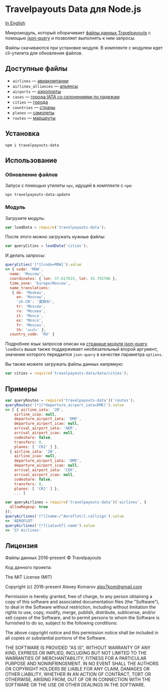 # Travelpayouts Data для Node.js

[In English](README-en.md)

Микромодуль, который оборачивает [файлы данных Travelpayouts](https://support.travelpayouts.com/hc/ru/articles/203956163#09) с помощью [json-query](https://github.com/mmckegg/json-query) и позволяет выполнять к ним запросы.

Файлы скачиваются при установке модуля. В комплекте с модулем идет cli-утилита для обновления файлов.

## Доступные файлы

* `airlines` — [авиакомпании](https://support.travelpayouts.com/hc/ru/articles/203956163#12)
* `airlines_alliances` — [альянсы](https://support.travelpayouts.com/hc/ru/articles/203956163#13)
* `airports` — [аэропорты](https://support.travelpayouts.com/hc/ru/articles/203956163#11)
* `cases` — [города IATA со склонениями по падежам](https://support.travelpayouts.com/hc/ru/articles/203956063-%D0%91%D0%B0%D0%B7%D1%8B-IATA)
* `cities` — [города](https://support.travelpayouts.com/hc/ru/articles/203956163#10)
* `countries` — [страны](https://support.travelpayouts.com/hc/ru/articles/203956163#09)
* `planes` — [самолеты](https://support.travelpayouts.com/hc/ru/articles/203956163#14)
* `routes` — [маршруты](https://support.travelpayouts.com/hc/ru/articles/203956163#15)

## Установка

```
npm i travelpayouts-data
```

## Использование

### Обновление файлов

Запуск с помощью утилиты `npx`, идущей в комплекте с `npm`:

```
npx travelpayouts-data-update
```

### Модуль

Загрузите модуль:

```js
var loadData = require('travelpayouts-data');
```

После этого можно загружать нужные файлы:

```js
var queryCities = loadData('cities');
```

И делать запросы:

```js
queryCities('[*][code=MOW]').value
=> { code: 'MOW',
  name: 'Moscow',
  coordinates: { lon: 37.617633, lat: 55.755786 },
  time_zone: 'Europe/Moscow',
  name_translations:
   { de: 'Moskau',
     en: 'Moscow',
     'zh-CN': '莫斯科',
     tr: 'Moscow',
     ru: 'Москва',
     it: 'Mosca',
     es: 'Moscú',
     fr: 'Moscou',
     th: 'มอสโก' },
  country_code: 'RU' }
```

Подробнее язык запросов описан на [странице модуля json-query](https://github.com/mmckegg/json-query). `loadData` выше также поддерживает необязательный второй аргумент, значение которого передается `json-query` в качестве параметра `options`.

Вы также можете загружать файлы данных напрямую:

```js
var cities = require('travelpayouts-data/data/cities');
```

## Примеры

```js
var queryRoutes = require('travelpayouts-data')('routes');
queryRoutes('[*][*departure_airport_iata=DME]').value
=> [ { airline_iata: '2B',
    airline_icao: null,
    departure_airport_iata: 'DME',
    departure_airport_icao: null,
    arrival_airport_iata: 'AER',
    arrival_airport_icao: null,
    codeshare: false,
    transfers: 0,
    planes: [ 'CR2' ] },
  { airline_iata: '2B',
    airline_icao: null,
    departure_airport_iata: 'DME',
    departure_airport_icao: null,
    arrival_airport_iata: 'CEK',
    arrival_airport_icao: null,
    codeshare: false,
    transfers: 0,
    planes: [ 'CR2' ] },
    ... ]
```

```js
var queryAirlines = require('travelpayouts-data')('airlines', {
  allowRegexp: true
});
queryAirlines('[*][name~/^Aeroflot/].callsign').value
=> 'AEROFLOT'
queryAirlines('[*][iata=S7].name').value
=> 'S7 Airlines'
```

## Лицензия

Файлы данных 2016-present © Travelpayouts

Код данного проекта:

The MIT License (MIT)

Copyright (c) 2016-present Alexey Komarov <alex7kom@gmail.com>

Permission is hereby granted, free of charge, to any person obtaining a copy of
this software and associated documentation files (the "Software"), to deal in
the Software without restriction, including without limitation the rights to
use, copy, modify, merge, publish, distribute, sublicense, and/or sell copies of
the Software, and to permit persons to whom the Software is furnished to do so,
subject to the following conditions:

The above copyright notice and this permission notice shall be included in all
copies or substantial portions of the Software.

THE SOFTWARE IS PROVIDED "AS IS", WITHOUT WARRANTY OF ANY KIND, EXPRESS OR
IMPLIED, INCLUDING BUT NOT LIMITED TO THE WARRANTIES OF MERCHANTABILITY, FITNESS
FOR A PARTICULAR PURPOSE AND NONINFRINGEMENT. IN NO EVENT SHALL THE AUTHORS OR
COPYRIGHT HOLDERS BE LIABLE FOR ANY CLAIM, DAMAGES OR OTHER LIABILITY, WHETHER
IN AN ACTION OF CONTRACT, TORT OR OTHERWISE, ARISING FROM, OUT OF OR IN
CONNECTION WITH THE SOFTWARE OR THE USE OR OTHER DEALINGS IN THE SOFTWARE.
